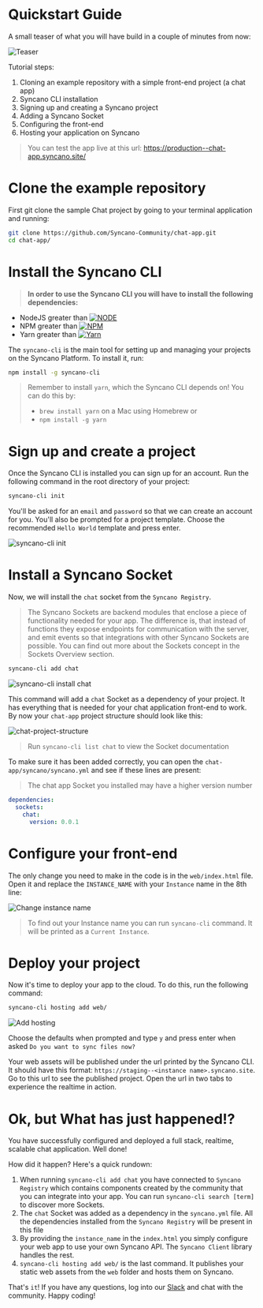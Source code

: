 # Quickstart Guide

A small teaser of what you will have build in a couple of minutes from now:

![Teaser](http://i.imgur.com/XAxBGof.gif)

Tutorial steps:
1. Cloning an example repository with a simple front-end project (a chat app)
2. Syncano CLI installation
3. Signing up and creating a Syncano project
4. Adding a Syncano Socket
5. Configuring the front-end
6. Hosting your application on Syncano

> You can test the app live at this url: https://production--chat-app.syncano.site/

# Clone the example repository

First git clone the sample Chat project by going to your terminal application and running:

```sh
git clone https://github.com/Syncano-Community/chat-app.git
cd chat-app/
```

# Install the Syncano CLI

> **In order to use the Syncano CLI you will have to install the following dependencies:**
* NodeJS greater than [![NODE](https://img.shields.io/badge/node-v4.6.7-blue.svg)](http://nodejs.org/)
* NPM greater than [![NPM](https://img.shields.io/badge/npm-v3.9-blue.svg)](http://npmjs.com/)
* Yarn greater than [![Yarn](https://img.shields.io/badge/yarn-v18.1-blue.svg)](https://yarnpkg.com/en/docs/install)

The `syncano-cli` is the main tool for setting up and managing your projects on the Syncano Platform. To install it, run:

```sh
npm install -g syncano-cli
```
> Remember to install `yarn`, which the Syncano CLI depends on! You can do this by:
> * `brew install yarn` on a Mac using Homebrew
> or
> * `npm install -g yarn`

# Sign up and create a project
Once the Syncano CLI is installed you can sign up for an account. Run the following command in the root directory of your project:

```sh
syncano-cli init
```

You'll be asked for an `email` and `password` so that we can create an account for you.
You'll also be prompted for a project template. Choose the recommended `Hello World` template and press enter.

![syncano-cli init](/img/syncano-cli-init.png)

# Install a Syncano Socket

Now, we will install the `chat` socket from the `Syncano Registry`.

> The Syncano Sockets are backend modules that enclose a piece of functionality needed for your app. The difference is, that instead of functions they expose endpoints for communication with the server, and emit events so that integrations with other Syncano Sockets are possible. You can find out more about the Sockets concept in the Sockets Overview section.

```sh
syncano-cli add chat
```
![syncano-cli install chat](/img/syncano-cli-add-chat.png)

This command will add a `chat` Socket as a dependency of your project. It has everything that is needed for your chat application front-end to work. By now your `chat-app` project structure should look like this:

![chat-project-structure](/img/chat-project-structure.png)

> Run `syncano-cli list chat` to view the Socket documentation

To make sure it has been added correctly, you can open the `chat-app/syncano/syncano.yml` and see if these lines are present:
> The chat app Socket you installed may have a higher version number

```yml
dependencies:
  sockets:
    chat:
      version: 0.0.1
```

# Configure your front-end

The only change you need to make in the code is in the `web/index.html` file. Open it and replace the `INSTANCE_NAME` with your `Instance` name in the 8th line:

![Change instance name](/img/syncano-cli-index.png)

 > To find out your Instance name you can run `syncano-cli` command. It will be printed as a `Current Instance`.

# Deploy your project

Now it's time to deploy your app to the cloud. To do this, run the following command:

```sh
syncano-cli hosting add web/
```
![Add hosting](/img/syncano-cli-hosting-add.png)

Choose the defaults when prompted and type `y` and press enter when asked `Do you want to sync files now?`

Your web assets will be published under the url printed by the Syncano CLI. It should have this format:  `https://staging--<instance name>.syncano.site`. Go to this url to see the published project. Open the url in two tabs to experience the realtime in action.

# Ok, but What has just happened!?

You have successfully configured and deployed a full stack, realtime, scalable chat application. Well done!

How did it happen? Here's a quick rundown:

1. When running `syncano-cli add chat` you have connected to `Syncano Registry` which contains components created by the community that you can integrate into your app. You can run `syncano-cli search [term]` to discover more Sockets.
2. The `chat` Socket was added as a dependency in the `syncano.yml` file. All the dependencies installed from the `Syncano Registry` will be present in this file
3. By providing the `instance_name` in the `index.html` you simply configure your web app to use your own Syncano API. The `Syncano Client` library handles the rest.
4. `syncano-cli hosting add web/` is the last command. It publishes your static web assets from the `web` folder and hosts them on Syncano.

That's `it`! If you have any questions, log into our [Slack](https://syncano.io/#/slack-invite) and chat with the community. Happy coding!
